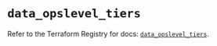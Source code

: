 # `data_opslevel_tiers`

Refer to the Terraform Registry for docs: [`data_opslevel_tiers`](https://registry.terraform.io/providers/opslevel/opslevel/1.6.3/docs/data-sources/tiers).
